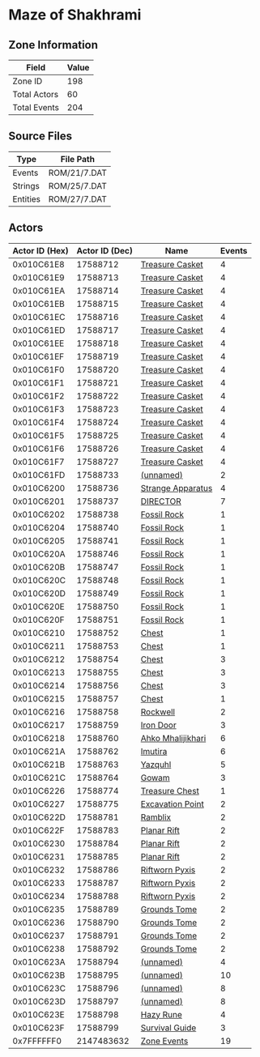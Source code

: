 # Maze of Shakhrami

## Zone Information

| Field        |   Value |
|--------------|---------|
| Zone ID      |     198 |
| Total Actors |      60 |
| Total Events |     204 |

## Source Files

| Type     | File Path    |
|----------|--------------|
| Events   | ROM/21/7.DAT |
| Strings  | ROM/25/7.DAT |
| Entities | ROM/27/7.DAT |

## Actors

| Actor ID (Hex)   |   Actor ID (Dec) | Name                                                       |   Events |
|------------------|------------------|------------------------------------------------------------|----------|
| 0x010C61E8       |         17588712 | [Treasure Casket](./17588712%20-%20Treasure%20Casket/)     |        4 |
| 0x010C61E9       |         17588713 | [Treasure Casket](./17588713%20-%20Treasure%20Casket/)     |        4 |
| 0x010C61EA       |         17588714 | [Treasure Casket](./17588714%20-%20Treasure%20Casket/)     |        4 |
| 0x010C61EB       |         17588715 | [Treasure Casket](./17588715%20-%20Treasure%20Casket/)     |        4 |
| 0x010C61EC       |         17588716 | [Treasure Casket](./17588716%20-%20Treasure%20Casket/)     |        4 |
| 0x010C61ED       |         17588717 | [Treasure Casket](./17588717%20-%20Treasure%20Casket/)     |        4 |
| 0x010C61EE       |         17588718 | [Treasure Casket](./17588718%20-%20Treasure%20Casket/)     |        4 |
| 0x010C61EF       |         17588719 | [Treasure Casket](./17588719%20-%20Treasure%20Casket/)     |        4 |
| 0x010C61F0       |         17588720 | [Treasure Casket](./17588720%20-%20Treasure%20Casket/)     |        4 |
| 0x010C61F1       |         17588721 | [Treasure Casket](./17588721%20-%20Treasure%20Casket/)     |        4 |
| 0x010C61F2       |         17588722 | [Treasure Casket](./17588722%20-%20Treasure%20Casket/)     |        4 |
| 0x010C61F3       |         17588723 | [Treasure Casket](./17588723%20-%20Treasure%20Casket/)     |        4 |
| 0x010C61F4       |         17588724 | [Treasure Casket](./17588724%20-%20Treasure%20Casket/)     |        4 |
| 0x010C61F5       |         17588725 | [Treasure Casket](./17588725%20-%20Treasure%20Casket/)     |        4 |
| 0x010C61F6       |         17588726 | [Treasure Casket](./17588726%20-%20Treasure%20Casket/)     |        4 |
| 0x010C61F7       |         17588727 | [Treasure Casket](./17588727%20-%20Treasure%20Casket/)     |        4 |
| 0x010C61FD       |         17588733 | [(unnamed)](./17588733/)                                   |        2 |
| 0x010C6200       |         17588736 | [Strange Apparatus](./17588736%20-%20Strange%20Apparatus/) |        4 |
| 0x010C6201       |         17588737 | [DIRECTOR](./17588737%20-%20DIRECTOR/)                     |        7 |
| 0x010C6202       |         17588738 | [Fossil Rock](./17588738%20-%20Fossil%20Rock/)             |        1 |
| 0x010C6204       |         17588740 | [Fossil Rock](./17588740%20-%20Fossil%20Rock/)             |        1 |
| 0x010C6205       |         17588741 | [Fossil Rock](./17588741%20-%20Fossil%20Rock/)             |        1 |
| 0x010C620A       |         17588746 | [Fossil Rock](./17588746%20-%20Fossil%20Rock/)             |        1 |
| 0x010C620B       |         17588747 | [Fossil Rock](./17588747%20-%20Fossil%20Rock/)             |        1 |
| 0x010C620C       |         17588748 | [Fossil Rock](./17588748%20-%20Fossil%20Rock/)             |        1 |
| 0x010C620D       |         17588749 | [Fossil Rock](./17588749%20-%20Fossil%20Rock/)             |        1 |
| 0x010C620E       |         17588750 | [Fossil Rock](./17588750%20-%20Fossil%20Rock/)             |        1 |
| 0x010C620F       |         17588751 | [Fossil Rock](./17588751%20-%20Fossil%20Rock/)             |        1 |
| 0x010C6210       |         17588752 | [Chest](./17588752%20-%20Chest/)                           |        1 |
| 0x010C6211       |         17588753 | [Chest](./17588753%20-%20Chest/)                           |        1 |
| 0x010C6212       |         17588754 | [Chest](./17588754%20-%20Chest/)                           |        3 |
| 0x010C6213       |         17588755 | [Chest](./17588755%20-%20Chest/)                           |        3 |
| 0x010C6214       |         17588756 | [Chest](./17588756%20-%20Chest/)                           |        3 |
| 0x010C6215       |         17588757 | [Chest](./17588757%20-%20Chest/)                           |        1 |
| 0x010C6216       |         17588758 | [Rockwell](./17588758%20-%20Rockwell/)                     |        2 |
| 0x010C6217       |         17588759 | [Iron Door](./17588759%20-%20Iron%20Door/)                 |        3 |
| 0x010C6218       |         17588760 | [Ahko Mhalijikhari](./17588760%20-%20Ahko%20Mhalijikhari/) |        6 |
| 0x010C621A       |         17588762 | [Imutira](./17588762%20-%20Imutira/)                       |        6 |
| 0x010C621B       |         17588763 | [Yazquhl](./17588763%20-%20Yazquhl/)                       |        5 |
| 0x010C621C       |         17588764 | [Gowam](./17588764%20-%20Gowam/)                           |        3 |
| 0x010C6226       |         17588774 | [Treasure Chest](./17588774%20-%20Treasure%20Chest/)       |        1 |
| 0x010C6227       |         17588775 | [Excavation Point](./17588775%20-%20Excavation%20Point/)   |        2 |
| 0x010C622D       |         17588781 | [Ramblix](./17588781%20-%20Ramblix/)                       |        2 |
| 0x010C622F       |         17588783 | [Planar Rift](./17588783%20-%20Planar%20Rift/)             |        2 |
| 0x010C6230       |         17588784 | [Planar Rift](./17588784%20-%20Planar%20Rift/)             |        2 |
| 0x010C6231       |         17588785 | [Planar Rift](./17588785%20-%20Planar%20Rift/)             |        2 |
| 0x010C6232       |         17588786 | [Riftworn Pyxis](./17588786%20-%20Riftworn%20Pyxis/)       |        2 |
| 0x010C6233       |         17588787 | [Riftworn Pyxis](./17588787%20-%20Riftworn%20Pyxis/)       |        2 |
| 0x010C6234       |         17588788 | [Riftworn Pyxis](./17588788%20-%20Riftworn%20Pyxis/)       |        2 |
| 0x010C6235       |         17588789 | [Grounds Tome](./17588789%20-%20Grounds%20Tome/)           |        2 |
| 0x010C6236       |         17588790 | [Grounds Tome](./17588790%20-%20Grounds%20Tome/)           |        2 |
| 0x010C6237       |         17588791 | [Grounds Tome](./17588791%20-%20Grounds%20Tome/)           |        2 |
| 0x010C6238       |         17588792 | [Grounds Tome](./17588792%20-%20Grounds%20Tome/)           |        2 |
| 0x010C623A       |         17588794 | [(unnamed)](./17588794/)                                   |        4 |
| 0x010C623B       |         17588795 | [(unnamed)](./17588795/)                                   |       10 |
| 0x010C623C       |         17588796 | [(unnamed)](./17588796/)                                   |        8 |
| 0x010C623D       |         17588797 | [(unnamed)](./17588797/)                                   |        8 |
| 0x010C623E       |         17588798 | [Hazy Rune](./17588798%20-%20Hazy%20Rune/)                 |        4 |
| 0x010C623F       |         17588799 | [Survival Guide](./17588799%20-%20Survival%20Guide/)       |        3 |
| 0x7FFFFFF0       |       2147483632 | [Zone Events](./Zone%20Events/)                            |       19 |